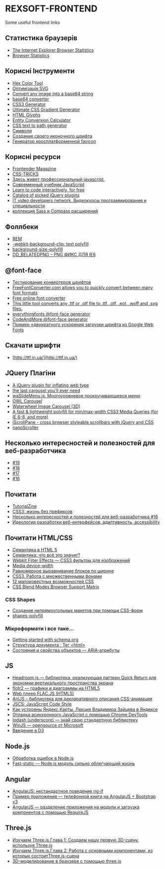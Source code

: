 REXSOFT-FRONTEND
================

Some useful frontend links

Статистика браузерів
------
- [The Internet Explorer Browser Statistics](http://www.w3schools.com/browsers/browsers_explorer.asp)
- [Browser Statistics](http://gs.statcounter.com)

Корисні Інструменти
------
- [Hex Color Tool](http://hexcolortool.com/)
- [Оптимізація SVG](http://petercollingridge.appspot.com/svg-editor)
- [Convert any image into a base64 string](http://webcodertools.com/imagetobase64converter/Create)
- [base64 converter](http://www.base64-image.de/step-1.php)
- [CSS3 Generator](http://css3generator.com/)
- [Ultimate CSS Gradient Generator](http://www.colorzilla.com/gradient-editor/)
- [HTML Glyphs](http://css-tricks.com/snippets/html/glyphs/)
- [Entity Conversion Calculator](http://www.evotech.net/blog/2007/08/css-javascript-character-entities/)
- [CSS text to path generator](http://csswarp.eleqtriq.com/)
- [Символи](http://copypastecharacter.com/)
- [Создание своего иконочного шрифта](http://glyphter.com)
- [Генератор кросплатформенной favicon](http://realfavicongenerator.net)

Корисні ресурси
------
- [Frontender Magazine](http://frontender.info/)
- [CSS-TRICKS](http://css-tricks.com/)
- [Здесь живет профессиональный javascript.](http://javascript.ru/)
- [Современный учебник JavaScript](http://learn.javascript.ru/)
- [Learn to code interactively, for free](http://www.codecademy.com/)
- [Сatalog of picked jQuery plugins](http://plugindetector.com/)
- [IT video developers network. Видеокурсы программирования и специальности](http://itvdn.com/ru/catalog)
- [коллекция Sass и Compass расширений](http://www.sache.in)

Фоллбеки
------
- [REM](https://github.com/chuckcarpenter/REM-unit-polyfill)
- [-webkit-background-clip: text polyfill](https://github.com/TimPietrusky/background-clip-text-polyfill)
- [background-size-polyfill](https://github.com/louisremi/background-size-polyfill)
- [DD_BELATEDPNG – PNG ФИКС ДЛЯ IE6](http://www.alexilin.ru/png-and-ie6-with-dd_belatedpng/)

@font-face
------
- [Тестирование конвертеров шрифтов](http://habrahabr.ru/company/webfont/blog/217949/)
- [FreeFontConverter.com allows you to quickly convert between many font formats](http://www.freefontconverter.com/)
- [Free online font converter](http://onlinefontconverter.com/)
- [This little tool converts any .ttf or .otf file to .ttf, .otf, .eot, .woff and .svg files.](http://www.font2web.com/)
- [everythingfonts @font-face generator](http://everythingfonts.com/font-face)
- [CodeAndMore @font-face generator](http://fontface.codeandmore.com/)
- [Пример ≈двукратного ускорения загрузки шрифта из Google Web Fonts](http://habrahabr.ru/post/130172/)

Скачати шрифти
------
- [http://ttf.in.ua/](http://ttf.in.ua/)

JQuery Плагіни
------
- [A jQuery plugin for inflating web type](http://fittextjs.com/)
- [the last carousel you'll ever need](http://kenwheeler.github.io/slick/)
- [waSlideMenu.js. Многоуровневое прокручивающееся меню](https://github.com/webasyst/waslidemenu)
- [OWL Carousel](http://owlgraphic.com/owlcarousel/index.html)
- [Waterwheel Image Carousel (3D)](http://www.bkosborne.com/jquery-waterwheel-carousel)
- [A fast & lightweight polyfill for min/max-width CSS3 Media Queries (for IE 6-8, and more)](https://github.com/scottjehl/Respond)
- [jScrollPane - cross browser styleable scrollbars with jQuery and CSS](http://jscrollpane.kelvinluck.com/)
- [nanoScroller](http://jamesflorentino.github.io/nanoScrollerJS/)

Несколько интересностей и полезностей для веб-разработчика
------
- [#19](http://habrahabr.ru/post/224751/)
- [#18](http://habrahabr.ru/post/224751/)
- [#17](http://habrahabr.ru/post/220975/)
- [#16](http://habrahabr.ru/post/220005/)

Почитати
------
- [TutorialZine](href="http://tutorialzine.com/)
- [CSS3: жизнь без префиксов](http://habrahabr.ru/post/137670/)
- [Несколько интересностей и полезностей для веб-разработчика #16](http://habrahabr.ru/post/220005/)
- [Идеологии разработки веб-интерфейсов, адаптивность, accessibility](http://tech.yandex.ru/education/shri/ekb-2013/talks/1500/)

Почитати HTML/CSS
------
- [Семантика в HTML 5](http://habrahabr.ru/post/49734/)
- [Семантика: что всё это значит?](http://html5book.org/semantics.html5)
- [Webkit Filter Effects — CSS3 фильтры для изображений](http://blog.g63.ru/other/webkit-filter-effects-css3-фильтры-для-изображений/)
- [Media device-width](http://tech.bluesmoon.info/2011/01/device-width-and-how-not-to-hate-your.html)
- [Равномерное выравнивание блоков по ширине](http://habrahabr.ru/post/138501/)
- [CSS3. Работа с множественными фонами](http://habrahabr.ru/company/microsoft/blog/137705/)
- [12 малоизвестных возможностей CSS](http://habrahabr.ru/post/220237/)
- [CSS Blend Modes Browser Support Matrix](http://html.adobe.com/webplatform/graphics/blendmodes/browser-support/)

### CSS Shapes
- [Создание непрямоугольных макетов при помощи CSS-форм](http://frontender.info/css-shapes/)
- [shapes-polyfill](https://github.com/adobe-webplatform/css-shapes-polyfill)

### Мікроформати і все таке…
- [Getting started with schema.org](http://schema.org/docs/gs.html)
- [Структура документа : Тег &lt;html&gt;](http://www.spravkaweb.ru/html/structure/html)
- [Состояния и свойства объектов — ARIA-атрибуты](http://html5ru.com/sostoyaniya-i-svojstva-obektov-aria-atributy.html)

JS
------
- [Headroom.js — библиотека, реализующая паттерн Quick Return для экономии вертикального пространства экрана](http://habrahabr.ru/post/224787/)
- [flotr2 — графики и диаграммы на HTML5](http://habrahabr.ru/post/137744/)
- [Web плеер FLAC.JS (HTML5)](http://habrahabr.ru/post/222729/)
- [AniJS – библиотека для декларативного описания CSS-анимации](http://habrahabr.ru/post/222325/)
- [JSCS: JavaScript Code Style](http://habrahabr.ru/post/220229/)
- [Как устроены Яндекс.Карты. Лекция Владимира Зайцева в Яндексе](http://habrahabr.ru/company/yandex/blog/219951/)
- [Отладка асинхронного JavaScript с помощью Chrome DevTools](http://habrahabr.ru/post/218397/)
- [lodash (underscore) — знай свою стандартную библиотеку](http://habrahabr.ru/post/217515/)
- [WinJS — opensource от Microsoft](http://habrahabr.ru/post/218283/)
- [Введение в D3](http://habrahabr.ru/company/datalaboratory/blog/217905/)

Node.js
------
- [Обработка ошибок в Node.js](http://habrahabr.ru/post/222761/)
- [Fast-static — Node.js модуль сильно облегчающий жизнь](http://habrahabr.ru/post/222803/)

Angular
------
- [AngularJS: нестандартное поведение ng-if](http://habrahabr.ru/post/225243/)
- [Пример приложения — телефонной книги на AngularJS + Bootstrap v3](http://habrahabr.ru/post/215185/)
- [AngularJS — разделение приложения на модули и загрузка компонентов с помощью RequireJS](http://habrahabr.ru/post/216469/)

Three.js
------
- [Изучаем Three.js.Глава 1: Создаем нашу первую 3D-сцену, используя Three.js](http://habrahabr.ru/post/224509/)
- [Изучаем Three.js.Глава 2: Работа с основными компонентами, из которых состоитThree.js-сцена](http://habrahabr.ru/post/225199/)
- [3D-моделирование в браузере с помощью three.js](http://frontender.info/building-3d-in-the-browser-with-three-js/)
